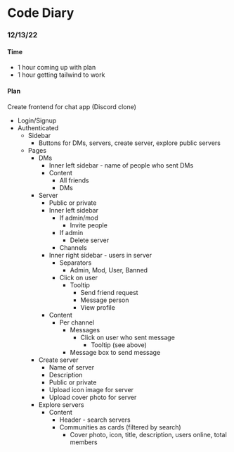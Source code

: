 # Code Diary

### 12/13/22
#### Time
- 1 hour coming up with plan
- 1 hour getting tailwind to work
#### Plan
Create frontend for chat app (Discord clone)
- Login/Signup
- Authenticated
    - Sidebar
        - Buttons for DMs, servers, create server, explore public servers
    - Pages
        - DMs
            - Inner left sidebar - name of people who sent DMs
            - Content
                - All friends
                - DMs
        - Server
            - Public or private
            - Inner left sidebar
                - If admin/mod
                    - Invite people
                - If admin
                    - Delete server
                - Channels
            - Inner right sidebar - users in server
                - Separators
                    - Admin, Mod, User, Banned
                - Click on user
                    - Tooltip
                        - Send friend request
                        - Message person
                        - View profile
            - Content
                - Per channel
                    - Messages
                        - Click on user who sent message
                            - Tooltip (see above)
                    - Message box to send message
        - Create server
            - Name of server
            - Description
            - Public or private
            - Upload icon image for server
            - Upload cover photo for server
        - Explore servers
            - Content
                - Header - search servers
                - Communities as cards (filtered by search)
                    - Cover photo, icon, title, description, users online, total members
